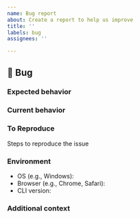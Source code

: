 ```yaml
---
name: Bug report
about: Create a report to help us improve
title: ''
labels: bug
assignees: ''

---
```


## 🐛 Bug

<!-- Description of issue -->

### Expected behavior

<!-- What was expected behavior -->

### Current behavior

<!-- What is current behavior -->

### To Reproduce

Steps to reproduce the issue

<!-- If you have a code sample, error messages, stack traces, please provide those here as well -->

### Environment

 - OS (e.g., Windows):
 - Browser (e.g., Chrome, Safari):
 - CLI version:

### Additional context

<!-- Add any other context about the problem here. -->
